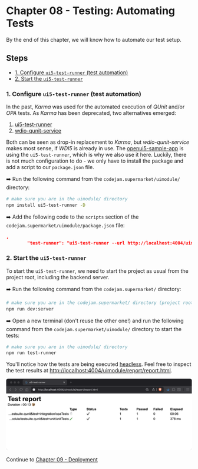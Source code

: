 # Chapter 08 - Testing: Automating Tests

By the end of this chapter, we will know how to automate our test setup.

## Steps

- [1. Configure `ui5-test-runner` (test automation)](#1-configure-ui5-test-runner-test-automation)<br>
- [2. Start the `ui5-test-runner`](#2-start-the-ui5-test-runner)<br>

### 1. Configure `ui5-test-runner` (test automation)

In the past, *Karma* was used for the automated execution of *QUnit* and/or *OPA* tests. As *Karma* has been deprecated, two alternatives emerged:

1. [ui5-test-runner](https://arnaudbuchholz.github.io/ui5-test-runner/)
1. [wdio-qunit-service](https://webdriver.io/docs/wdio-qunit-service/)

Both can be seen as drop-in replacement to *Karma*, but *wdio-qunit-service* makes most sense, if *WDI5* is already in use. The [openui5-sample-app](https://github.com/SAP/openui5-sample-app) is using the `ui5-test-runner`, which is why we also use it here. Luckily, there is not much configuration to do - we only have to install the package and add a script to our `package.json` file.

➡️ Run the following command from the `codejam.supermarket/uimodule/` directory:

```sh
# make sure you are in the uimodule/ directory
npm install ui5-test-runner -D
```

➡️ Add the following code to the `scripts` section of the `codejam.supermarket/uimodule/package.json` file:

```json
,
		"test-runner": "ui5-test-runner --url http://localhost:4004/uimodule/test/testsuite.qunit.html --report-dir webapp/report"
```

### 2. Start the `ui5-test-runner`

To start the `ui5-test-runner`, we need to start the project as usual from the project root, including the backend server.

➡️ Run the following command from the `codejam.supermarket/` directory:

```sh
# make sure you are in the codejam.supermarket/ directory (project root)
npm run dev:server
```

➡️ Open a new terminal (don't reuse the other one!) and run the following command from the `codejam.supermarket/uimodule/` directory to start the tests:

```sh
# make sure you are in the uimodule/ directory
npm run test-runner
```

You'll notice how the tests are being executed [headless](https://en.wikipedia.org/wiki/Headless_browser). Feel free to inspect the test results at [http://localhost:4004/uimodule/report/report.html]().

![report](report.png)

Continue to [Chapter 09 - Deployment](/chapters/09-deployment/)
